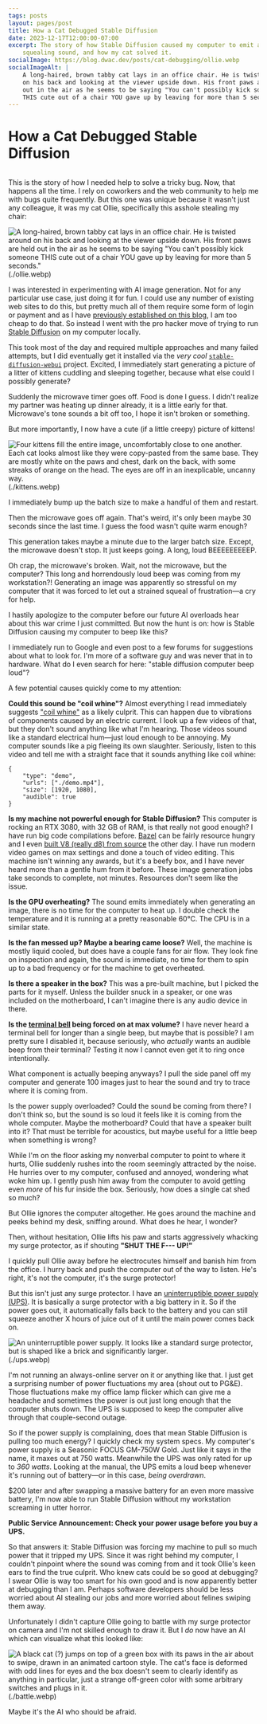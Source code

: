 ```yaml
---
tags: posts
layout: pages/post
title: How a Cat Debugged Stable Diffusion
date: 2023-12-17T12:00:00-07:00
excerpt: The story of how Stable Diffusion caused my computer to emit an awful
    squealing sound, and how my cat solved it.
socialImage: https://blog.dwac.dev/posts/cat-debugging/ollie.webp
socialImageAlt: |
    A long-haired, brown tabby cat lays in an office chair. He is twisted around
    on his back and looking at the viewer upside down. His front paws are held
    out in the air as he seems to be saying "You can't possibly kick someone
    THIS cute out of a chair YOU gave up by leaving for more than 5 seconds."
---
```


# How a Cat Debugged Stable Diffusion

```timestamp
```

This is the story of how I needed help to solve a tricky bug. Now, that happens
all the time. I rely on coworkers and the web community to help me with bugs
quite frequently. But this one was unique because it wasn't just any colleague,
it was my cat Ollie, specifically this asshole stealing my chair:

![A long-haired, brown tabby cat lays in an office chair. He is twisted around
on his back and looking at the viewer upside down. His front paws are held out
in the air as he seems to be saying "You can't possibly kick someone THIS cute
out of a chair YOU gave up by leaving for more than 5 seconds."
](./ollie.avif)(./ollie.webp)

I was interested in experimenting with AI image generation. Not for any
particular use case, just doing it for fun. I could use any number of existing
web sites to do this, but pretty much all of them require some form of login or
payment and as I have
[previously established on this blog](http://localhost:8080/posts/html-fragments-routing/#service-worker-server),
I am too cheap to do that. So instead I went with the pro hacker move of trying
to run [Stable Diffusion](https://github.com/Stability-AI/stablediffusion/) on
my computer locally.

This took most of the day and required multiple approaches and many failed
attempts, but I did eventually get it installed via the _very cool_
[`stable-diffusion-webui`](https://github.com/AUTOMATIC1111/stable-diffusion-webui/)
project. Excited, I immediately start generating a picture of a litter of
kittens cuddling and sleeping together, because what else could I possibly
generate?

Suddenly the microwave timer goes off. Food is done I guess. I didn't realize my
partner was heating up dinner already, it is a little early for that.
Microwave's tone sounds a bit off too, I hope it isn't broken or something.

But more importantly, I now have a cute (if a little creepy) picture of kittens!

![Four kittens fill the entire image, uncomfortably close to one another. Each
cat looks almost like they were copy-pasted from the same base. They are mostly
white on the paws and chest, dark on the back, with some streaks of orange on
the head. The eyes are off in an inexplicable, uncanny way.
](./kittens.avif)(./kittens.webp)

I immediately bump up the batch size to make a handful of them and restart.

Then the microwave goes off again. That's weird, it's only been maybe 30
seconds since the last time. I guess the food wasn't quite warm enough?

This generation takes maybe a minute due to the larger batch size. Except, the
microwave doesn't stop. It just keeps going. A long, loud BEEEEEEEEEP.

Oh crap, the microwave's broken. Wait, not the microwave, but the computer? This
long and horrendously loud beep was coming from my workstation?! Generating an
image was apparently so stressful on my computer that it was forced to let out a
strained squeal of frustration—a cry for help.

I hastily apologize to the computer before our future AI overloads hear about
this war crime I just committed. But now the hunt is on: how is Stable Diffusion
causing my computer to beep like this?

I immediately run to Google and even post to a few forums for suggestions about
what to look for. I'm more of a software guy and was never that in to hardware.
What do I even search for here: "stable diffusion computer beep loud"?

A few potential causes quickly come to my attention:

**Could this sound be "coil whine"?** Almost everything I read immediately
suggests
["coil whine"](https://en.wikipedia.org/wiki/Electromagnetically_induced_acoustic_noise)
as a likely culprit. This can happen due to vibrations of components caused by
an electric current. I look up a few videos of that, but they don't sound
anything like what I'm hearing. Those videos sound like a standard electrical
hum—just loud enough to be annoying. My computer sounds like a pig fleeing its
own slaughter. Seriously, listen to this video and tell me with a straight face
that it sounds anything like coil whine:

```video
{
    "type": "demo",
    "urls": ["./demo.mp4"],
    "size": [1920, 1080],
    "audible": true
}
```

**Is my machine not powerful enough for Stable Diffusion?** This computer is
rocking an RTX 3080, with 32 GB of RAM, is that really not good enough? I have
run big code compilations before. [Bazel](https://bazel.build/) can be fairly
resource hungry and I even
[built V8 (really d8) from source](https://techhub.social/@develwithoutacause/111513699508070036)
the other day. I have run modern video games on max settings and done a touch of
video editing. This machine isn't winning any awards, but it's a beefy box, and
I have never heard more than a gentle hum from it before. These image generation
jobs take seconds to complete, not minutes. Resources don't seem like the issue.

**Is the GPU overheating?** The sound emits immediately when generating an
image, there is no time for the computer to heat up. I double check the
temperature and it is running at a pretty reasonable 60°C. The CPU is in a
similar state.

**Is the fan messed up? Maybe a bearing came loose?** Well, the machine is
mostly liquid cooled, but does have a couple fans for air flow. They look fine
on inspection and again, the sound is immediate, no time for them to spin up to
a bad frequency or for the machine to get overheated.

**Is there a speaker in the box?** This was a pre-built machine, but I picked
the parts for it myself. Unless the builder snuck in a speaker, or one was
included on the motherboard, I can't imagine there is any audio device in there.

**Is the [terminal bell](https://en.wikipedia.org/wiki/Bell_character) being forced on at max volume?**
I have never heard a terminal bell for longer than a single beep, but maybe that
is possible? I am pretty sure I disabled it, because seriously, who _actually_
wants an audible beep from their terminal? Testing it now I cannot even get it
to ring once intentionally.

What component is actually beeping anyways? I pull the side panel off my
computer and generate 100 images just to hear the sound and try to trace where
it is coming from.

Is the power supply overloaded? Could the sound be coming from there? I don't
think so, but the sound is so loud it feels like it is coming from the whole
computer. Maybe the motherboard? Could that have a speaker built into it? That
must be terrible for acoustics, but maybe useful for a little beep when
something is wrong?

While I'm on the floor asking my nonverbal computer to point to where it hurts,
Ollie suddenly rushes into the room seemingly attracted by the noise. He hurries
over to my computer, confused and annoyed, wondering what woke him up. I gently
push him away from the computer to avoid getting even _more_ of his fur inside
the box. Seriously, how does a single cat shed so much?

But Ollie ignores the computer altogether. He goes around the machine and peeks
behind my desk, sniffing around. What does he hear, I wonder?

Then, without hesitation, Ollie lifts his paw and starts aggressively whacking
my surge protector, as if shouting **"SHUT THE F--- UP!"**

I quickly pull Ollie away before he electrocutes himself and banish him from the
office. I hurry back and push the computer out of the way to listen. He's right,
it's not the computer, it's the surge protector!

But this isn't just any surge protector. I have an
[uninterruptible power supply (UPS)](https://en.wikipedia.org/wiki/Uninterruptible_power_supply).
It is basically a surge protector with a big battery in it. So if the power goes
out, it automatically falls back to the battery and you can still squeeze
another X hours of juice out of it until the main power comes back on.

![An uninterruptible power supply. It looks like a standard surge protector, but
is shaped like a brick and significantly larger.](./ups.avif)(./ups.webp)

I'm not running an always-online server on it or anything like that. I just get
a surprising number of power fluctuations my area (shout out to PG&E). Those
fluctuations make my office lamp flicker which can give me a headache and
sometimes the power is out just long enough that the computer shuts down. The
UPS is supposed to keep the computer alive through that couple-second outage.

So if the power supply is complaining, does that mean Stable Diffusion is
pulling too much energy? I quickly check my system specs. My computer's power
supply is a Seasonic FOCUS GM-750W Gold. Just like it says in the name, it maxes
out at 750 watts. Meanwhile the UPS was only rated for up to _360 watts_.
Looking at the manual, the UPS emits a loud beep whenever it's running out of
battery—or in this case, _being overdrawn_.

$200 later and after swapping a massive battery for an even more massive
battery, I'm now able to run Stable Diffusion without my workstation screaming
in utter horror.

**Public Service Announcement: Check your power usage before you buy a UPS.**

So that answers it: Stable Diffusion was forcing my machine to pull so much
power that it tripped my UPS. Since it was right behind my computer, I couldn't
pinpoint where the sound was coming from and it took Ollie's keen ears to find
the true culprit. Who knew cats could be so good at debugging? I swear Ollie is
way too smart for his own good and is now apparently better at debugging than I
am. Perhaps software developers should be less worried about AI stealing our
jobs and more worried about felines swiping them away.

Unfortunately I didn't capture Ollie going to battle with my surge protector on
camera and I'm not skilled enough to draw it. But I _do_ now have an AI which
can visualize what this looked like:

![A black cat (?) jumps on top of a green box with its paws in the air about to
swipe, drawn in an animated cartoon style. The cat's face is deformed with odd
lines for eyes and the box doesn't seem to clearly identify as anything in
particular, just a strange off-green color with some arbitrary switches and
plugs in it.](./battle.avif)(./battle.webp)

Maybe it's the AI who should be afraid.
